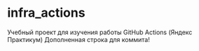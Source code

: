 # infra_actions
Учебный проект для изучения работы GitHub Actions (Яндекс Практикум)
Дополненная строка для коммита!
